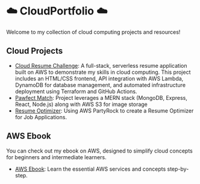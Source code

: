 # ☁️ CloudPortfolio ☁️

Welcome to my collection of cloud computing projects and resources!

## Cloud Projects
- [Cloud Resume Challenge](https://github.com/your-username/cloud-project1): 
A full-stack, serverless resume application built on AWS to demonstrate my skills in cloud computing. This project includes an HTML/CSS frontend, API integration with AWS Lambda, DynamoDB for database management, and automated infrastructure deployment using Terraform and GitHub Actions.
- [Pawfect Match](https://github.com/TaylorDJones11/PawfectMatch): Project leverages a MERN stack (MongoDB, Express, React, Node.js) along with AWS S3 for image storage
- [Resume Optimizer](https://lnkd.in/gjKGfcEm): Using AWS PartyRock to create a Resume Optimizer for Job Applications. 

## AWS Ebook
You can check out my ebook on AWS, designed to simplify cloud concepts for beginners and intermediate learners.

- [AWS Ebook](http://bit.ly/4hezfUp): Learn the essential AWS services and concepts step-by-step.
